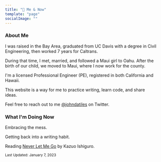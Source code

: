 ```yaml
---
title: "🌱 Me & Now"
template: "page"
socialImage: ""
---
```

### About Me
I was raised in the Bay Area, graduated from UC Davis with a degree in Civil Engineering, then worked 7 years for Caltrans. 

During that time, I met, married, and followed a Maui girl to Oahu. After the birth of our child, we moved to Maui, where I now work for the county.

I'm a licensed Professional Engineer (PE), registered in both California and Hawaii.

This website is a way for me to practice writing, learn code, and share ideas.

Feel free to reach out to me [@johndatiles](https://twitter.com/johndatiles) on Twitter.

### What I'm Doing Now
Embracing the mess.

Getting back into a writing habit.

Reading [Never Let Me Go](https://www.amazon.com/Never-Let-Me-Kazuo-Ishiguro/dp/1400078776) by Kazuo Ishiguro.

<sup>Last Updated: January 7, 2023</sup>
